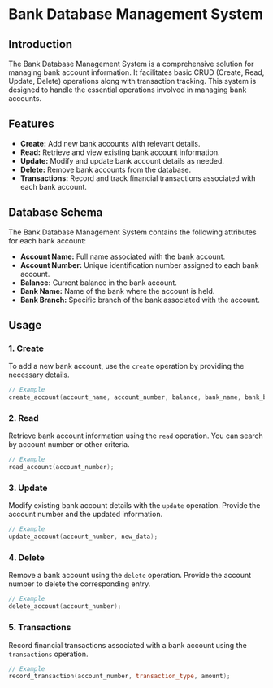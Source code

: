 # Bank Database Management System

## Introduction
The Bank Database Management System is a comprehensive solution for managing bank account information. It facilitates basic CRUD (Create, Read, Update, Delete) operations along with transaction tracking. This system is designed to handle the essential operations involved in managing bank accounts.

## Features
- **Create:** Add new bank accounts with relevant details.
- **Read:** Retrieve and view existing bank account information.
- **Update:** Modify and update bank account details as needed.
- **Delete:** Remove bank accounts from the database.
- **Transactions:** Record and track financial transactions associated with each bank account.

## Database Schema
The Bank Database Management System contains the following attributes for each bank account:

- **Account Name:** Full name associated with the bank account.
- **Account Number:** Unique identification number assigned to each bank account.
- **Balance:** Current balance in the bank account.
- **Bank Name:** Name of the bank where the account is held.
- **Bank Branch:** Specific branch of the bank associated with the account.

## Usage

### 1. Create
To add a new bank account, use the `create` operation by providing the necessary details.

```cpp
// Example
create_account(account_name, account_number, balance, bank_name, bank_branch);
```

### 2. Read
Retrieve bank account information using the `read` operation. You can search by account number or other criteria.

```cpp
// Example
read_account(account_number);
```

### 3. Update
Modify existing bank account details with the `update` operation. Provide the account number and the updated information.

```cpp
// Example
update_account(account_number, new_data);
```

### 4. Delete
Remove a bank account using the `delete` operation. Provide the account number to delete the corresponding entry.

```cpp
// Example
delete_account(account_number);
```

### 5. Transactions
Record financial transactions associated with a bank account using the `transactions` operation.

```cpp
// Example
record_transaction(account_number, transaction_type, amount);
```
